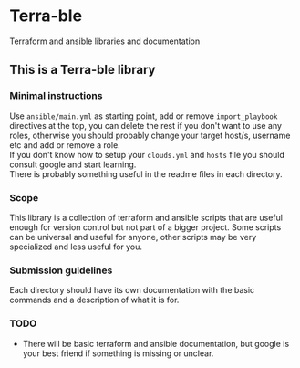 # Terra-ble
Terraform and ansible libraries and documentation

## This is a Terra-ble library

### Minimal instructions
Use `ansible/main.yml` as starting point, add or remove `import_playbook` directives at the top, you can delete the rest if you don't want to use any roles, otherwise you should probably change your target host/s, username etc and add or remove a role.  
If you don't know how to setup your `clouds.yml` and `hosts` file you should consult google and start learning.  
There is probably something useful in the readme files in each directory.

### Scope 
This library is a collection of terraform and ansible scripts that are useful enough for version control but not part of a bigger project. Some scripts can be universal and useful for anyone, other scripts may be very specialized and less useful for you.

### Submission guidelines
Each directory should have its own documentation with the basic commands and a description of what it is for.

### TODO
* There will be basic terraform and ansible documentation, but google is your best friend if something is missing or unclear.
